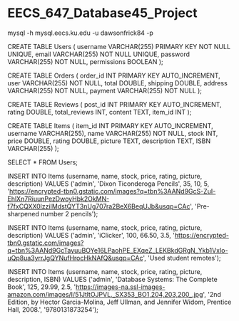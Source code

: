 # EECS_647_Database45_Project
mysql -h mysql.eecs.ku.edu -u dawsonfrick84 -p

CREATE TABLE Users
(
username VARCHAR(255) PRIMARY KEY NOT NULL UNIQUE,
email VARCHAR(255) NOT NULL UNIQUE,
password VARCHAR(255) NOT NULL,
permissions BOOLEAN
);

CREATE TABLE Orders
(
order_id INT PRIMARY KEY AUTO_INCREMENT,
user VARCHAR(255) NOT NULL,
total DOUBLE,
shipping DOUBLE,
address VARCHAR(255) NOT NULL,
payment VARCHAR(255) NOT NULL
);


CREATE TABLE Reviews
(
post_id INT PRIMARY KEY AUTO_INCREMENT,
rating DOUBLE,
total_reviews INT,
content TEXT,
item_id INT
);

CREATE TABLE Items
(
  item_id INT PRIMARY KEY AUTO_INCREMENT,
  username VARCHAR(255),
  name VARCHAR(255) NOT NULL,
  stock INT,
  price DOUBLE,
  rating DOUBLE,
  picture TEXT,
  description TEXT,
  ISBN VARCHAR(255)
);


SELECT * FROM Users;

INSERT INTO Items (username, name, stock, price, rating, picture, description) VALUES ('admin', 'Dixon Ticonderoga Pencils', 35, 10, 5, 'https://encrypted-tbn0.gstatic.com/images?q=tbn%3AANd9GcS-ZuI-EhlXn7RiuunPezDwoyHbk2OkMN-f7fxCQXX0lzziIMdstQYT3nUg707ra2BeX6BeqUJb&usqp=CAc', 'Pre-sharpened number 2 pencils');

INSERT INTO Items (username, name, stock, price, rating, picture, description) VALUES ('admin', 'iClicker', 100, 66.50, 3.5, 'https://encrypted-tbn0.gstatic.com/images?q=tbn%3AANd9GcTayuuBOYe16LPaohPE_EXqeZ_LEKBkdGRgN_Ykb1VxIo-uQp8ua3yrrJgQYNufHrocHkNAfQ&usqp=CAc', 'Used student remotes');

INSERT INTO Items (username, name, stock, price, rating, picture, description, ISBN) VALUES ('admin', 'Database Systems: The Complete Book', 125, 29.99, 2.5, 'https://images-na.ssl-images-amazon.com/images/I/51JtltOJPVL._SX353_BO1,204,203,200_.jpg', '2nd Edition, by Hector Garcia-Molina, Jeff Ullman, and Jennifer Widom, Prentice Hall, 2008.', '9780131873254');

